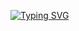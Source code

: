 <a href="https://git.io/typing-svg"><img src="https://readme-typing-svg.herokuapp.com?font=Fira+Code&weight=500&pause=1000&color=F70000&random=false&width=435&lines=BLOG+APP+CHALLENGE" alt="Typing SVG" /></a>
